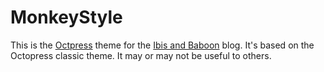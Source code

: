 # MonkeyStyle

This is the [Octpress](http://octopress.org/) theme for the [Ibis and Baboon](http://ibisandbaboon.com) blog. It's based on the Octopress classic theme. It may or may not be useful to others.